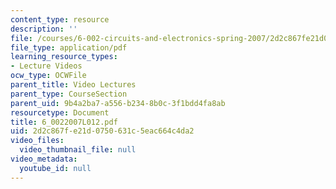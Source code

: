 ```yaml
---
content_type: resource
description: ''
file: /courses/6-002-circuits-and-electronics-spring-2007/2d2c867fe21d0750631c5eac664c4da2_6_0022007L012.pdf
file_type: application/pdf
learning_resource_types:
- Lecture Videos
ocw_type: OCWFile
parent_title: Video Lectures
parent_type: CourseSection
parent_uid: 9b4a2ba7-a556-b234-8b0c-3f1bdd4fa8ab
resourcetype: Document
title: 6_0022007L012.pdf
uid: 2d2c867f-e21d-0750-631c-5eac664c4da2
video_files:
  video_thumbnail_file: null
video_metadata:
  youtube_id: null
---
```

